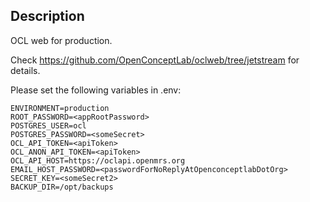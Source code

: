 ## Description

OCL web for production.

Check <https://github.com/OpenConceptLab/oclweb/tree/jetstream> for details.

Please set the following variables in .env:

```
ENVIRONMENT=production
ROOT_PASSWORD=<appRootPassword>
POSTGRES_USER=ocl
POSTGRES_PASSWORD=<someSecret>
OCL_API_TOKEN=<apiToken>
OCL_ANON_API_TOKEN=<apiToken>
OCL_API_HOST=https://oclapi.openmrs.org
EMAIL_HOST_PASSWORD=<passwordForNoReplyAtOpenconceptlabDotOrg>
SECRET_KEY=<someSecret2>
BACKUP_DIR=/opt/backups
```
